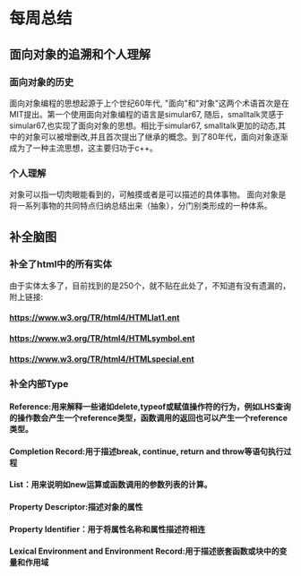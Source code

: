 # 每周总结

##  面向对象的追溯和个人理解

### 面向对象的历史

面向对象编程的思想起源于上个世纪60年代, "面向"和"对象"这两个术语首次是在MIT提出。第一个使用面向对象编程的语言是simular67, 随后，smalltalk灵感于simular67,也实现了面向对象的思想。相比于simular67, smalltalk更加的动态,其中的对象可以被增删改,并且首次提出了继承的概念。到了80年代，面向对象逐渐成为了一种主流思想，这主要归功于c++。

### 个人理解

对象可以指一切肉眼能看到的，可触摸或者是可以描述的具体事物。
面向对象是将一系列事物的共同特点归纳总结出来（抽象），分门别类形成的一种体系。


## 补全脑图

### 补全了html中的所有实体

由于实体太多了，目前找到的是250个，就不贴在此处了，不知道有没有遗漏的，附上链接:
####  https://www.w3.org/TR/html4/HTMLlat1.ent
####  https://www.w3.org/TR/html4/HTMLsymbol.ent
####  https://www.w3.org/TR/html4/HTMLspecial.ent

### 补全内部Type
####  Reference:用来解释一些诸如delete,typeof或赋值操作符的行为，例如LHS查询的操作数会产生一个reference类型，函数调用的返回也可以产生一个reference类型。
####  Completion Record:用于描述break, continue, return and throw等语句执行过程
####  List：用来说明如new运算或函数调用的参数列表的计算。
####  Property Descriptor:描述对象的属性
####  Property Identifier：用于将属性名称和属性描述符相连
####  Lexical Environment and Environment Record:用于描述嵌套函数或块中的变量和作用域